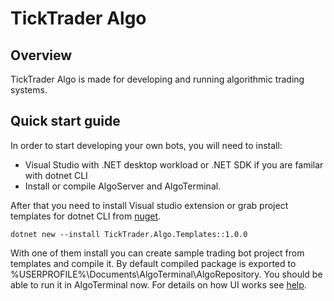 TickTrader Algo
============

## Overview

TickTrader Algo is made for developing and running algorithmic trading systems.


## Quick start guide

In order to start developing your own bots, you will need to install:
 - Visual Studio with .NET desktop workload or .NET SDK if you are familar with dotnet CLI
 - Install or compile AlgoServer and AlgoTerminal.

After that you need to install Visual studio extension or grab project templates for dotnet CLI from [nuget](https://www.nuget.org/packages/TickTrader.Algo.Templates/).
```
dotnet new --install TickTrader.Algo.Templates::1.0.0
```
With one of them install you can create sample trading bot project from templates and compile it. By default compiled package is exported to %USERPROFILE%\Documents\AlgoTerminal\AlgoRepository. You should be able to run it in AlgoTerminal now. For details on how UI works see [help](docs/TTAlgoHelp.pdf).
